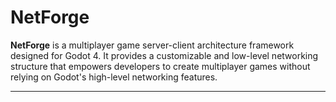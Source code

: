 # NetForge

**NetForge** is a multiplayer game server-client architecture framework designed for Godot 4. It provides a customizable and low-level networking structure that empowers developers to create multiplayer games without relying on Godot's high-level networking features.



---
